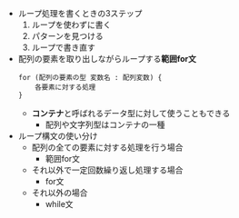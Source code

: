 - ループ処理を書くときの3ステップ
    1. ループを使わずに書く
    1. パターンを見つける
    1. ループで書き直す
- 配列の要素を取り出しながらループする**範囲for文**
    ```
    for (配列の要素の型 変数名 : 配列変数) {
        各要素に対する処理
    }
    ```
    - **コンテナ**と呼ばれるデータ型に対して使うこともできる
        - 配列や文字列型はコンテナの一種
- ループ構文の使い分け
    - 配列の全ての要素に対する処理を行う場合
        - 範囲for文
    - それ以外で一定回数繰り返し処理する場合
        - for文
    - それ以外の場合
        - while文